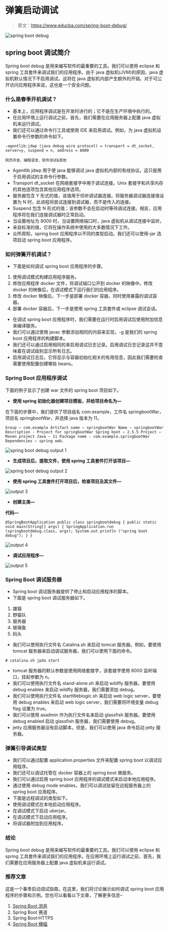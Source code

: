 # 弹簧启动调试

> 原文：<https://www.educba.com/spring-boot-debug/>

![spring boot debug](img/838874af81579decc4f82871c5c05cd0.png)



## spring boot 调试简介

Spring boot debug 是用来编写软件的最重要的工具。我们可以使用 eclipse 和 spring 工具套件来调试我们的应用程序。由于 java 虚拟机(JVM)的原因，java 虚拟机默认情况下不启用调试。这将在 java 虚拟机内部产生额外的开销。对于可公开访问应用程序来说，这也是一个安全问题。

### 什么是春季开机调试？

*   基本上，应用程序调试是在开发时进行的；它不是在生产环境中执行的。
*   在应用环境上运行调试之前，首先，我们需要在应用服务器上配置 java 虚拟机来运行调试。
*   我们还可以通过命令行工具或使用 IDE 来启用调试。例如，为 java 虚拟机设置命令行参数的命令如下。

`-agentlib:jdwp (java debug wire protocol) = transport = dt_socket, server=y, suspend = n, address = 8000`

<small>网页开发、编程语言、软件测试&其他</small>

*   Agentlib jdwp 用于使 java 能够调试 java 虚拟机内部的有线协议。这只是用于启用调试的主命令行参数。
*   Transport dt_socket 在网络套接字中用于调试连接。Unix 套接字和共享内存的其他选项包含其他应用程序选项。
*   服务器包含 Y 形式的值，该值用于侦听调试器连接。将服务器调试器连接值设置为 N 时，此进程将尝试连接到调试器，而不是传入的连接。
*   Suspend 包含 N 形式的值；该参数不会在启动时等待调试连接。相反，应用程序将在我们连接调试器时正常启动。
*   当设置地址为 8000 时，当设置网络端口时，java 虚拟机从调试连接中监听。
*   来自标准的值，它将在操作系统中使用的大多数情况下工作。
*   众所周知，spring boot 应用程序以不同的类型启动。我们还可以使用–jar 选项启动 spring boot 应用程序。

### 如何弹簧开机调试？

*   下面是如何调试 spring boot 应用程序的步骤。

1.  使用调试模式构建应用程序服务。
2.  修改应用程序 docker 文件，将调试端口公开到 docker 的映像中。修改 docker 的映像后，在调试模式下运行我们的应用程序。
3.  修改 docker 映像后，下一步是部署 docker 容器，同时使用暴露的调试容器。
4.  部署 docker 容器后，下一步是使用 spring 工具套件或 eclipse 调试会话。

*   在调试 spring boot 应用程序时，我们需要在运行时启用调试后使用附加信息来编译服务。
*   我们可以通过使用 javac 参数添加相同的内容来实现，-g 是我们的 spring boot 应用程序的构建脚本。
*   我们还可以通过启用相同的来启用调试日志记录。启用调试日志记录这并不意味着在调试级别显示所有日志。
*   启用调试日志后，它将显示与容器初始化相关的有用信息，因此我们需要检查需要使用配置创建哪些 beans。

### Spring Boot 应用程序调试

下面的例子显示了创建 war 文件的 spring boot 项目如下。

*   **使用 spring 初始化器创建项目模板，并给项目命名为—**

在下面的步骤中，我们提供了项目组名 com.example，工件名 springbootWar，项目名 springbootWar，并选择 java 版本为 11。

`Group – com.example
Artifact name – springbootWar
Name – springbootWar
Description - Project for springbootWar
Spring boot – 2.5.5
Project – Maven project
Java – 11
Package name - com.example.springbootWar
Dependencies – spring web.`

![spring boot debug output 1](img/d2cd677809543960cad9b2021714b061.png)



*   **生成项目后，提取文件，使用 spring 工具套件打开该项目—**

![spring boot debug output 2](img/e0359bbdfc4356dc1ed1ab226d5676bc.png)



*   **使用 spring 工具套件打开项目后，检查项目及其文件—**

![output 3](img/a1018c2e2d3e78bb20e53e6260f6c263.png)



*   **创建主类—**

**代码—**

`@SpringBootApplication
public class springbootdebug
{
public static void main(String[] args)
{
SpringApplication.run (springbootdebug.class, args);
System.out.println ("spring boot debug");
}
}`

![output 4](img/e14a3038d077a6bffc2435faa559e5fc.png)



*   **调试应用程序—**

![output 5](img/c345adada1a0e6812ec9e7efd1932a3c.png)



### Spring Boot 调试服务器

*   Spring boot 调试服务器提供了停止和启动应用程序的脚本。
*   下面是 spring boot 调试服务器如下。

1.  雄猫
2.  野猫队
3.  服务器
4.  玻璃鱼
5.  码头

*   我们可以使用执行文件名 Catalina.sh 来启动 tomcat 服务器。例如，要使用 tomcat 服务器来启动调试服务器，我们可以使用下面的命令。

`# catalina.sh jpda start`

*   tomcat 服务器的默认参数是使用网络套接字，该套接字使用 8000 监听端口，挂起参数为 n。
*   我们可以使用执行文件名 stand-alone.sh 来启动 wildfly 服务器，要使用 debug enables 来启动 wildfly 服务器，我们需要添加 debug。
*   我们可以使用执行文件名 startWeblogic.sh 来启动 web logic server，要使用 debug enables 来启动 web logic server，我们需要将环境变量 debug flag 设置为 true。
*   我们可以使用 asadmin 作为执行文件名来启动 glassfish 服务器。要使用 debug enabled 启动 glassfish 服务器，我们需要使用 debug。
*   jetty 应用服务器没有启动脚本。但是，我们可以使用 java 命令启动 jetty 服务器。

### 弹簧引导调试类型

*   我们可以通过配置 application.properties 文件来配置 spring boot 以调试应用程序。
*   我们还可以调试托管在 docker 容器上的 spring boot 微服务。
*   我们可以通过启用 spring boot 应用程序的调试模式来启动本地应用程序。
*   通过使用 debug mode enables，我们可以调试驻留在远程服务器上的 spring boot 应用程序。
*   下面是远程调试的类型如下。
*   使用调试模式在本地启动应用程序。
*   在调试模式下启动 uberjar。
*   在调试模式下启动应用程序。
*   将调试器附加到应用程序。

### 结论

Spring boot debug 是用来编写软件的最重要的工具。我们可以使用 eclipse 和 spring 工具套件来调试我们的应用程序。在应用环境上运行调试之前，首先，我们需要在应用服务器上配置 java 虚拟机来运行调试。

### 推荐文章

这是一个春季启动调试指南。在这里，我们将讨论展示如何调试 spring boot 应用程序的步骤和示例。您也可以看看以下文章，了解更多信息–

1.  [Spring Boot 测井](https://www.educba.com/spring-boot-logging/)
2.  Spring Boot 赛道
3.  Spring Boot·HTTPS
4.  [Spring Boot 横幅](https://www.educba.com/spring-boot-banner/)





